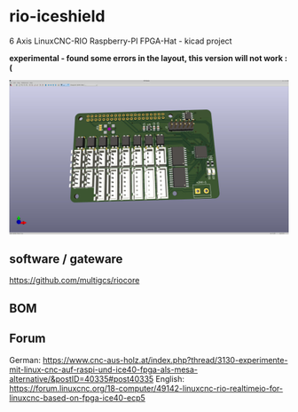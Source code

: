 # rio-iceshield
6 Axis LinuxCNC-RIO Raspberry-PI FPGA-Hat - kicad project

**experimental - found some errors in the layout, this version will not work :(**


![rio-iceshield](./rio-iceshield.png)

## software / gateware
https://github.com/multigcs/riocore

## BOM


## Forum
German: https://www.cnc-aus-holz.at/index.php?thread/3130-experimente-mit-linux-cnc-auf-raspi-und-ice40-fpga-als-mesa-alternative/&postID=40335#post40335
English: https://forum.linuxcnc.org/18-computer/49142-linuxcnc-rio-realtimeio-for-linuxcnc-based-on-fpga-ice40-ecp5
